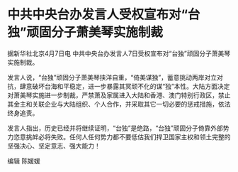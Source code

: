 # 中共中央台办发言人受权宣布对“台独”顽固分子萧美琴实施制裁

据新华社北京4月7日电 中共中央台办发言人7日受权宣布对“台独”顽固分子萧美琴实施制裁。

发言人说，“台独”顽固分子萧美琴挟洋自重，“倚美谋独”，蓄意挑动两岸对立对抗，肆意破坏台海和平稳定，进一步暴露其冥顽不化的谋“独”本性。大陆方面决定对萧美琴实施进一步制裁，严禁萧及家属进入大陆和香港、澳门特别行政区，禁止其金主和关联企业与大陆组织、个人合作，并采取其它一切必要的惩戒措施，依法终身追责。

发言人指出，历史已经并将继续证明，“台独”是绝路，“台独”顽固分子倚靠外部势力恣意挑衅必将失败。任何人任何势力都不要低估我们捍卫国家主权和领土完整的坚强决心、坚定意志、强大能力！

编辑 陈媛媛

